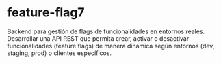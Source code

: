 # feature-flag7
Backend para gestión de flags de funcionalidades en entornos reales. Desarrollar una API REST que permita crear, activar o desactivar funcionalidades (feature flags) de manera dinámica según entornos (dev, staging, prod) o clientes específicos.

